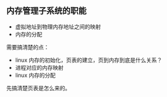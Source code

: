## 内存管理子系统的职能

* 虚拟地址到物理内存地址之间的映射
* 内存的分配



需要搞清楚的点：

* linux 内存的初始化，页表的建立，页到内存到底是什么关系？
* 进程对应的内存映射
* linux 内存的分配



先搞清楚页表是怎么来的。